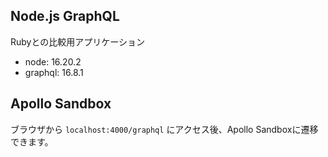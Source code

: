 Node.js GraphQL
---

Rubyとの比較用アプリケーション

- node: 16.20.2
- graphql: 16.8.1

## Apollo Sandbox

ブラウザから `localhost:4000/graphql` にアクセス後、Apollo Sandboxに遷移できます。
